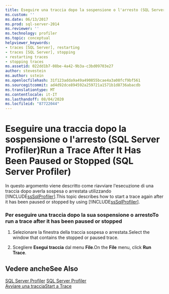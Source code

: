 ```yaml
---
title: Eseguire una traccia dopo la sospensione o l'arresto (SQL Server Profiler) | Microsoft Docs
ms.custom: ''
ms.date: 06/13/2017
ms.prod: sql-server-2014
ms.reviewer: ''
ms.technology: profiler
ms.topic: conceptual
helpviewer_keywords:
- traces [SQL Server], restarting
- traces [SQL Server], stopping
- restarting traces
- stopping traces
ms.assetid: 022dd1b7-08be-4a42-9b3a-c3bd09703e27
author: stevestein
ms.author: sstein
ms.openlocfilehash: 31f123adda9a49a490855bcae4a3a08fcf9bf561
ms.sourcegitcommit: ad4d92dce894592a259721a1571b1d8736abacdb
ms.translationtype: MT
ms.contentlocale: it-IT
ms.lasthandoff: 08/04/2020
ms.locfileid: "87722044"
---
```

# <a name="run-a-trace-after-it-has-been-paused-or-stopped-sql-server-profiler"></a><span data-ttu-id="3711d-102">Eseguire una traccia dopo la sospensione o l'arresto (SQL Server Profiler)</span><span class="sxs-lookup"><span data-stu-id="3711d-102">Run a Trace After It Has Been Paused or Stopped (SQL Server Profiler)</span></span>
  <span data-ttu-id="3711d-103">In questo argomento viene descritto come riavviare l'esecuzione di una traccia dopo averla sospesa o arrestata utilizzando [!INCLUDE[ssSqlProfiler](../../includes/sssqlprofiler-md.md)].</span><span class="sxs-lookup"><span data-stu-id="3711d-103">This topic describes how to start a trace again after it has been paused or stopped by using [!INCLUDE[ssSqlProfiler](../../includes/sssqlprofiler-md.md)].</span></span>  
  
### <a name="to-run-a-trace-after-it-has-been-paused-or-stopped"></a><span data-ttu-id="3711d-104">Per eseguire una traccia dopo la sua sospensione o arresto</span><span class="sxs-lookup"><span data-stu-id="3711d-104">To run a trace after it has been paused or stopped</span></span>  
  
1.  <span data-ttu-id="3711d-105">Selezionare la finestra della traccia sospesa o arrestata.</span><span class="sxs-lookup"><span data-stu-id="3711d-105">Select the window that contains the stopped or paused trace.</span></span>  
  
2.  <span data-ttu-id="3711d-106">Scegliere **Esegui traccia** dal menu **File**.</span><span class="sxs-lookup"><span data-stu-id="3711d-106">On the **File** menu, click **Run Trace**.</span></span>  
  
## <a name="see-also"></a><span data-ttu-id="3711d-107">Vedere anche</span><span class="sxs-lookup"><span data-stu-id="3711d-107">See Also</span></span>  
 <span data-ttu-id="3711d-108">[SQL Server Profiler](sql-server-profiler.md) </span><span class="sxs-lookup"><span data-stu-id="3711d-108">[SQL Server Profiler](sql-server-profiler.md) </span></span>  
 [<span data-ttu-id="3711d-109">Avviare una traccia</span><span class="sxs-lookup"><span data-stu-id="3711d-109">Start a Trace</span></span>](start-a-trace.md)  
  
  
